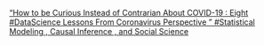 [“How to be Curious Instead of Contrarian About COVID-19 : Eight #DataScience Lessons From Coronavirus Perspective ”   #Statistical Modeling , Causal Inference , and Social Science](https://qi.tc/qi/116261)